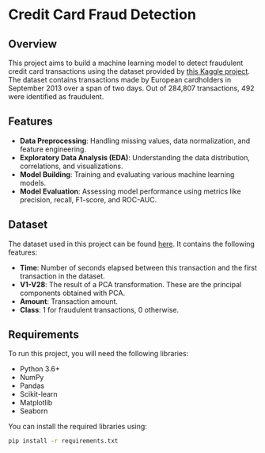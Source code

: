 # Credit Card Fraud Detection

## Overview

This project aims to build a machine learning model to detect fraudulent credit card transactions using the dataset provided by [this Kaggle project](https://www.kaggle.com/code/gpreda/credit-card-fraud-detection-predictive-models/input). The dataset contains transactions made by European cardholders in September 2013 over a span of two days. Out of 284,807 transactions, 492 were identified as fraudulent.

## Features

- **Data Preprocessing**: Handling missing values, data normalization, and feature engineering.
- **Exploratory Data Analysis (EDA)**: Understanding the data distribution, correlations, and visualizations.
- **Model Building**: Training and evaluating various machine learning models.
- **Model Evaluation**: Assessing model performance using metrics like precision, recall, F1-score, and ROC-AUC.

## Dataset

The dataset used in this project can be found [here](https://www.kaggle.com/code/gpreda/credit-card-fraud-detection-predictive-models/input). It contains the following features:

- **Time**: Number of seconds elapsed between this transaction and the first transaction in the dataset.
- **V1-V28**: The result of a PCA transformation. These are the principal components obtained with PCA.
- **Amount**: Transaction amount.
- **Class**: 1 for fraudulent transactions, 0 otherwise.

## Requirements

To run this project, you will need the following libraries:

- Python 3.6+
- NumPy
- Pandas
- Scikit-learn
- Matplotlib
- Seaborn

You can install the required libraries using:

```bash
pip install -r requirements.txt

